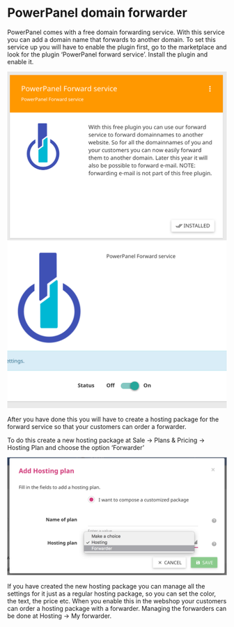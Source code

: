 # PowerPanel domain forwarder

PowerPanel comes with a free domain forwarding service. With this service you can add a domain name that forwards to another domain.
To set this service up you will have to enable the plugin first, go to the marketplace and look for the plugin ‘PowerPanel forward service’. Install the plugin and enable it.

![PowerPanel domain forward 1](/images/powerpanel_domain_forward_1.png) ![PowerPanel domain forward 2](/images/powerpanel_domain_forward_2.png)

After you have done this you will have to create a hosting package for the forward service so that your customers can order a forwarder.

To do this create a new hosting package at Sale -> Plans & Pricing -> Hosting Plan and choose the option ‘Forwarder’

![Add hosting plan](/images/add_hosting_plan.png)

If you have created the new hosting package you can manage all the settings for it just as a regular hosting package, so you can set the color, the text, the price etc. When you enable this in the webshop your customers can order a hosting package with a forwarder.
Managing the forwarders can be done at Hosting -> My forwarder.
